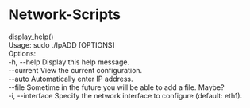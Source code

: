 # Network-Scripts

display_help() <br />
Usage: sudo ./IpADD [OPTIONS] <br />
Options: <br />
-h, --help 	Display this help message. <br />
--current		View the current configuration. <br />
--auto 		Automatically enter IP address. <br />
--file 		Sometime in the future you will be able to add a file. Maybe? <br />
-i, --interface	Specify the network interface to configure (default: eth1). <br />
